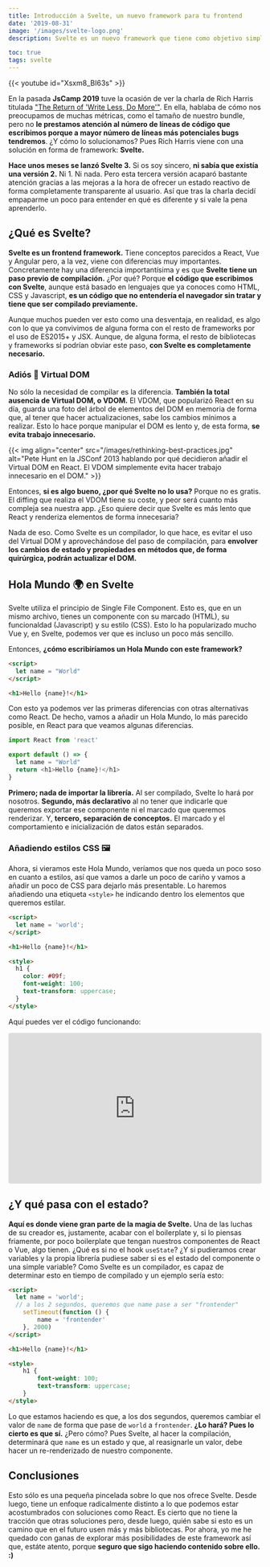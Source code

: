 ```yaml
---
title: Introducción a Svelte, un nuevo framework para tu frontend
date: '2019-08-31'
image: '/images/svelte-logo.png'
description: Svelte es un nuevo framework que tiene como objetivo simplificar al máximo la creación de aplicaciones web reactivas escribiendo el mínimo número de líneas posible.

toc: true
tags: svelte
---
```


{{< youtube id="Xsxm8_BI63s" >}}

En la pasada **JsCamp 2019** tuve la ocasión de ver la charla de Rich Harris titulada ["The Return of 'Write Less, Do More'"](https://svelte.dev/blog/write-less-code). En ella, hablaba de cómo nos preocupamos de muchas métricas, como el tamaño de nuestro bundle, pero no **le prestamos atención al número de líneas de código que escribimos porque a mayor número de líneas más potenciales bugs tendremos**. ¿Y cómo lo solucionamos? Pues Rich Harris viene con una solución en forma de framework: **Svelte.**

**Hace unos meses se lanzó Svelte 3.** Si os soy sincero, **ni sabía que existía una versión 2.** Ni 1. Ni nada. Pero esta tercera versión acaparó bastante atención gracias a las mejoras a la hora de ofrecer un estado reactivo de forma completamente transparente al usuario. Así que tras la charla decidí empaparme un poco para entender en qué es diferente y si vale la pena aprenderlo.

## ¿Qué es Svelte?

**Svelte es un frontend framework.** Tiene conceptos parecidos a React, Vue y Angular pero, a la vez, viene con diferencias muy importantes. Concretamente hay una diferencia importantísima y es que **Svelte tiene un paso previo de compilación.** ¿Por qué? Porque **el código que escribimos con Svelte**, aunque está basado en lenguajes que ya conoces como HTML, CSS y Javascript, **es un código que no entendería el navegador sin tratar y tiene que ser compilado previamente.**

Aunque muchos pueden ver esto como una desventaja, en realidad, es algo con lo que ya convivimos de alguna forma con el resto de frameworks por el uso de ES2015+ y JSX. Aunque, de alguna forma, el resto de bibliotecas y frameworks sí podrían obviar este paso, **con Svelte es completamente necesario.**

### Adiós 👋 Virtual DOM

No sólo la necesidad de compilar es la diferencia. **También la total ausencia de Virtual DOM, o VDOM.** El VDOM, que popularizó React en su día, guarda una foto del árbol de elementos del DOM en memoria de forma que, al tener que hacer actualizaciones, sabe los cambios mínimos a realizar. Esto lo hace porque manipular el DOM es lento y, de esta forma, **se evita trabajo innecesario.**

{{< img align="center" src="/images/rethinking-best-practices.jpg" alt="Pete Hunt en la JSConf 2013 hablando por qué decidieron añadir el Virtual DOM en React. El VDOM simplemente evita hacer trabajo innecesario en el DOM." >}}

Entonces, **si es algo bueno, ¿por qué Svelte no lo usa?** Porque no es gratis. El diffing que realiza el VDOM tiene su coste, y peor será cuanto más compleja sea nuestra app. ¿Eso quiere decir que Svelte es más lento que React y renderiza elementos de forma innecesaria? 

Nada de eso. Como Svelte es un compilador, lo que hace, es evitar el uso del Virtual DOM y aprovechándose del paso de compilación, para **envolver los cambios de estado y propiedades en métodos que, de forma quirúrgica, podrán actualizar el DOM.**

## Hola Mundo 🌍 en Svelte

Svelte utiliza el principio de Single File Component. Esto es, que en un mismo archivo, tienes un componente con su marcado (HTML), su funcionaldad (Javascript) y su estilo (CSS). Esto lo ha popularizado mucho Vue y, en Svelte, podemos ver que es incluso un poco más sencillo.

Entonces, **¿cómo escribiríamos un Hola Mundo con este framework?**

```html
<script>
  let name = "World"
</script>

<h1>Hello {name}!</h1>
```

Con esto ya podemos ver las primeras diferencias con otras alternativas como React. De hecho, vamos a añadir un Hola Mundo, lo más parecido posible, en React para que veamos algunas diferencias.

```javascript
import React from 'react'

export default () => {
  let name = "World"
  return <h1>Hello {name}!</h1>
}
```

**Primero; nada de importar la librería.** Al ser compilado, Svelte lo hará por nosotros. **Segundo, más declarativo** al no tener que indicarle que queremos exportar ese componente ni el marcado que queremos renderizar. Y, **tercero, separación de conceptos.** El marcado y el comportamiento e inicialización de datos están separados.

### Añadiendo estilos CSS 🖼️

Ahora, si vieramos este Hola Mundo, veríamos que nos queda un poco soso en cuanto a estilos, así que vamos a darle un poco de cariño y vamos a añadir un poco de CSS para dejarlo más presentable. Lo haremos añadiendo una etiqueta `<style>` he indicando dentro los elementos que queremos estilar.

```html
<script>
  let name = 'world';
</script>

<h1>Hello {name}!</h1>

<style>
  h1 {
    color: #09f;
    font-weight: 100;
    text-transform: uppercase;
  }
</style>
```

Aquí puedes ver el código funcionando:
<iframe loading="lazy" src="https://codesandbox.io/embed/trusting-germain-2to2d?fontsize=14&module=%2FApp.svelte" title="trusting-germain-2to2d" allow="geolocation; microphone; camera; midi; vr; accelerometer; gyroscope; payment; ambient-light-sensor; encrypted-media" style="width:100%; height:300px; border:0; border-radius: 4px; overflow:hidden;" sandbox="allow-modals allow-forms allow-popups allow-scripts allow-same-origin"></iframe>

## ¿Y qué pasa con el estado?

**Aquí es donde viene gran parte de la magia de Svelte.** Una de las luchas de su creador es, justamente, acabar con el boilerplate y, si lo piensas friamente, por poco boilerplate que tengan nuestros componentes de React o Vue, algo tienen. ¿Qué es si no el hook `useState`? ¿Y si pudieramos crear variables y la propia librería pudiese saber si es el estado del componente o una simple variable? Como Svelte es un compilador, es capaz de determinar esto en tiempo de compilado y un ejemplo sería esto:

```html
<script>
  let name = 'world';
  // a los 2 segundos, queremos que name pase a ser "frontender"
	setTimeout(function () {
		name = 'frontender'
	}, 2000)
</script>

<h1>Hello {name}!</h1>

<style>
	h1 {
		font-weight: 100;
		text-transform: uppercase;
	}
</style>
```

Lo que estamos haciendo es que, a los dos segundos, queremos cambiar el valor de `name` de forma que pase de `world` a `frontender`. **¿Lo hará? Pues lo cierto es que sí.** ¿Pero cómo? Pues Svelte, al hacer la compilación, determinará que `name` es un estado y que, al reasignarle un valor, debe hacer un re-renderizado de nuestro componente. 

## Conclusiones
Esto sólo es una pequeña pincelada sobre lo que nos ofrece Svelte. Desde luego, tiene un enfoque radicalmente distinto a lo que podemos estar acostumbrados con soluciones como React. Es cierto que no tiene la tracción que otras soluciones pero, desde luego, quién sabe si esto es un camino que en el futuro usen más y más bibliotecas. Por ahora, yo me he quedado con ganas de explorar más posibilidades de este framework así que, estáte atento, porque **seguro que sigo haciendo contenido sobre ello. :)**
